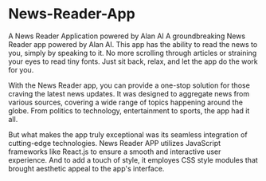 # News-Reader-App
A News Reader Application powered by Alan AI
 A groundbreaking News Reader app powered by Alan AI. This app has the ability to read the news to you, simply by speaking to it. No more scrolling through articles or straining your eyes to read tiny fonts. Just sit back, relax, and let the app do the work for you.

With the News Reader app, you can  provide a one-stop solution for those craving the latest news updates. It was designed to aggregate news from various sources, covering a wide range of topics happening around the globe. From politics to technology, entertainment to sports, the app had it all.

But what makes the app truly exceptional was its seamless integration of cutting-edge technologies. News Reader APP utilizes JavaScript frameworks like React.js to ensure a smooth and interactive user experience. And to add a touch of style, it employes CSS style modules that brought aesthetic appeal to the app's interface.
